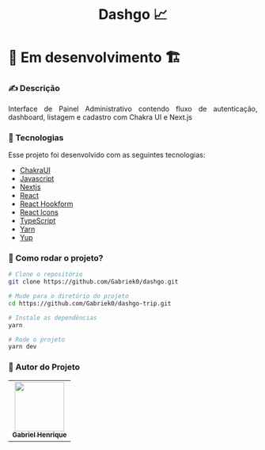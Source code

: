<h1 align="center">Dashgo 📈</h1>

# 🚧 Em desenvolvimento 🏗️ 

### ✍️ Descrição
<p align="justify">Interface de Painel Administrativo contendo fluxo de autenticação, dashboard, listagem e cadastro com Chakra UI e Next.js</p>


### :nut_and_bolt: Tecnologias

Esse projeto foi desenvolvido com as seguintes tecnologias:

- [ChakraUI][chakra]
- [Javascript][javascript]
- [Nextjs][nextjs]
- [React][reactjs]
- [React Hookform][react-hookform]
- [React Icons][reacticons]
- [TypeScript][typescript]
- [Yarn][yarn]
- [Yup][yup]

[javascript]: https://developer.mozilla.org/pt-BR/docs/Web/JavaScript
[typescript]: https://www.typescriptlang.org/
[reactjs]: https://reactjs.org
[nextjs]: https://nextjs.org/
[chakra]: https://chakra-ui.com/
[yarn]: https://yarnpkg.com/
[reacticons]: https://react-icons.github.io/react-icons/
[react-hookform]: https://react-hook-form.com/
[yup]: https://github.com/jquense/yup

### 🤔 Como rodar o projeto?

```bash
# Clone o repositório
git clone https://github.com/Gabriek0/dashgo.git

# Mude para o diretório do projeto
cd https://github.com/Gabriek0/dashgo-trip.git

# Instale as dependências
yarn

# Rode o projeto
yarn dev

```

### 🧑 Autor do Projeto

<table>
  <tr>
    <td align="center">
      <a href="https://github.com/Gabriek0">
        <img src='https://avatars.githubusercontent.com/u/89749843?v=4' width="100px;" alt=""/>
        <br />
          <sub>
            <b>Gabriel Henrique</b>
          </sub>
      </a>
    </td>

  </tr>
</table>





